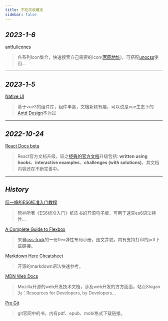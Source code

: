 ```yaml
---
title: 不吃灰收藏夹
sidebar: false
---
```


## *2023-1-6*

[antfu/icones <MingBadge type="github" text="GitHub" vertical="middle" />](https://github.com/antfu/icones)
> 各系列Icon集合，快速搜索自己需要的Icon([官网地址](https://icones.js.org))，可搭配[unocss](https://github.com/unocss/unocss)使用...

---

## *2023-1-5*

[Native UI <MingBadge type="green" text="vue" vertical="middle" /><MingBadge type="blue" text="api" vertical="middle" />](https://www.naiveui.com/zh-CN/os-theme)
> 基于vue3的组件库，组件丰富，文档新颖有趣，可以说是vue生态下的[Antd Design](https://ant.design/index-cn)不为过

---

## *2022-10-24*

[React Docs beta](https://beta.reactjs.org)<MingBadge type="blue" text="api" vertical="top" />
> React官方文档升级，较之[经典的官方文档](https://reactjs.org)升级包括: **written using hooks**、**interactive examples**、**challenges (with solutions)**，其文档内容还在不断完善中。

---

## *History*

[阮一峰的ES6标准入门教程](https://es6.ruanyifeng.com)<MingBadge type="blue" text="api" vertical="top" />
> 阮神所著《ES6标准入门》纸质书的开源电子版，可用于速查es6语法特性...

[A Complete Guide to Flexbox](https://css-tricks.com/snippets/css/a-guide-to-flexbox/)<MingBadge type="orange" text="css" vertical="top" />
> 来自[css-trick](https://css-tricks.com)的一份flex弹性布局小册，图文并貌，内有支持打印的pdf下载链接。

[Markdown Here Cheatsheet](https://github.com/adam-p/markdown-here/wiki/Markdown-Here-Cheatsheet#emphasis)<MingBadge type="blue" text="api" vertical="top" />
> 开源的markdown语法快速参考。

[MDN Web Docs](https://developer.mozilla.org/)<MingBadge type="blue" text="api" vertical="top" />
> Mozilla开源的web开发技术文档，涉及web开发的方方面面，站点Slogan为：Resources for Developers, by Developers...

[Pro Git](https://git-scm.com/book/en/v2)<MingBadge type="git" text="git" vertical="top" />
> git官网中的书，内有pdf、epub、mobi格式下载链接。
